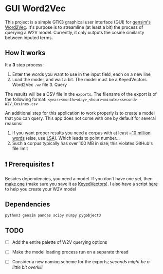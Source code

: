 # GUI Word2Vec

This project is a simple GTK3 graphical user interface (GUI) for [gensim's Word2Vec](https://radimrehurek.com/gensim/). It's purpose is to streamline (at least a bit) the process of querying a W2V model. Currently, it only outputs the cosine similarity between inputed terms.

## How it works
It a __3__ step process:
1. Enter the words you want to use in the input field, each on a new line
2. Load the model, and wait a bit. The model must be a KeyedVectors Word2Vec `.wv` file 3. Query

The results will be a CSV file in the `exports`. The filename of the export is of the following format: `<year><month><day>_<hour><minute><second> - W2V_Cosines.csv`

An additional step for this application to work properly is to create a model that you can query. This app does not come with one by default for several reasons:
1. If you want proper results you need a corpus with at least [~10 million words](https://arxiv.org/abs/1610.01520) (else, use [LSA](https://en.wikipedia.org/wiki/Latent_semantic_analysis)). Which leads to point number...
2. Such a corpus typically has over 100 MB in size; this violates GitHub's file limit

## :exclamation: Prerequisites :exclamation:
Besides dependencies, you need a model. If you don't have one yet, then [make one](https://rare-technologies.com/word2vec-tutorial/) (make sure you save it as [KeyedVectors](https://radimrehurek.com/gensim/models/keyedvectors.html)). I also have a script [here](https://github.com/tudorpaisa/train-word2vec) to help you create your W2V model

## Dependencies
```
python3 gensim pandas scipy numpy pygobject3
```

## TODO
* [ ] Add the entire palette of W2V querying options
- [ ] Make the model loading process run on a separate thread
- [ ] Consider a new naming scheme for the exports; _seconds might be a little bit overkill_


